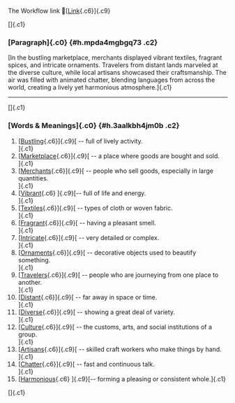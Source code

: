 The Workflow link
👏[[Link](https://www.google.com/url?q=http://www.google.com&sa=D&source=editors&ust=1760941298979887&usg=AOvVaw0DliezM6MVztqB5I5DWDND){.c6}]{.c9}

[]{.c1}

### [Paragraph]{.c0} {#h.mpda4mgbgq73 .c2}

[In the bustling marketplace, merchants displayed vibrant textiles,
fragrant spices, and intricate ornaments. Travelers from distant lands
marveled at the diverse culture, while local artisans showcased their
craftsmanship. The air was filled with animated chatter, blending
languages from across the world, creating a lively yet harmonious
atmosphere.]{.c1}

------------------------------------------------------------------------

[]{.c1}

### [Words & Meanings]{.c0} {#h.3aalkbh4jm0b .c2}

1.  [[Bustling](https://www.google.com/url?q=http://www.google.com&sa=D&source=editors&ust=1760941298980734&usg=AOvVaw1HqbOL7Y9w0Lt4UbRBm3s2){.c6}]{.c9}[ --
    full of lively activity.\
    ]{.c1}
2.  [[Marketplace](https://www.google.com/url?q=http://www.google.com&sa=D&source=editors&ust=1760941298980887&usg=AOvVaw1v_HTGbqkPCYfo8SIJn7dl){.c6}]{.c9}[ --
    a place where goods are bought and sold.\
    ]{.c1}
3.  [[Merchants](https://www.google.com/url?q=http://www.google.com&sa=D&source=editors&ust=1760941298981033&usg=AOvVaw2svwXU3OAEoHA6HxiRW55Z){.c6}]{.c9}[ --
    people who sell goods, especially in large quantities.\
    ]{.c1}
4.  [[Vibrant](https://www.google.com/url?q=http://www.google.com&sa=D&source=editors&ust=1760941298981239&usg=AOvVaw3NKdrmncR9Fq5HCti4P6rJ){.c6}
    ]{.c9}[-- full of life and energy.\
    ]{.c1}
5.  [[Textiles](https://www.google.com/url?q=http://www.google.com&sa=D&source=editors&ust=1760941298981384&usg=AOvVaw39qA6BIZNgE6OaNn5SB6I_){.c6}]{.c9}[ --
    types of cloth or woven fabric.\
    ]{.c1}
6.  [[Fragrant](https://www.google.com/url?q=http://www.google.com&sa=D&source=editors&ust=1760941298981518&usg=AOvVaw31GVtWcF6sIh4nJ0ANWWyc){.c6}]{.c9}[ --
    having a pleasant smell.\
    ]{.c1}
7.  [[Intricate](https://www.google.com/url?q=http://www.google.com&sa=D&source=editors&ust=1760941298981636&usg=AOvVaw1YgfDfwgJgAWwTa1LKP4O7){.c6}]{.c9}[ --
    very detailed or complex.\
    ]{.c1}
8.  [[Ornaments](https://www.google.com/url?q=http://www.google.com&sa=D&source=editors&ust=1760941298981820&usg=AOvVaw3GU4OePLSJkiLSOZWIW6Ws){.c6}]{.c9}[ --
    decorative objects used to beautify something.\
    ]{.c1}
9.  [[Travelers](https://www.google.com/url?q=http://www.google.com&sa=D&source=editors&ust=1760941298981968&usg=AOvVaw12IWX7AYwR3g8pBliJea8_){.c6}]{.c9}[ --
    people who are journeying from one place to another.\
    ]{.c1}
10. [[Distant](https://www.google.com/url?q=http://www.google.com&sa=D&source=editors&ust=1760941298982149&usg=AOvVaw0a89h_CmQqc5ptvvPsXNvz){.c6}]{.c9}[ --
    far away in space or time.\
    ]{.c1}
11. [[Diverse](https://www.google.com/url?q=http://www.google.com&sa=D&source=editors&ust=1760941298982351&usg=AOvVaw0ejC_Qy5RQHddueSl6uOPa){.c6}]{.c9}[ --
    showing a great deal of variety.\
    ]{.c1}
12. [[Culture](https://www.google.com/url?q=http://www.google.com&sa=D&source=editors&ust=1760941298982489&usg=AOvVaw0QgmnW-yz82Xsv9rNq0MVK){.c6}]{.c9}[ --
    the customs, arts, and social institutions of a group.\
    ]{.c1}
13. [[Artisans](https://www.google.com/url?q=http://www.google.com&sa=D&source=editors&ust=1760941298982632&usg=AOvVaw3S_MRuV2TDvdicCrbKkrrE){.c6}]{.c9}[ --
    skilled craft workers who make things by hand.\
    ]{.c1}
14. [[Chatter](https://www.google.com/url?q=http://www.google.com&sa=D&source=editors&ust=1760941298982766&usg=AOvVaw0daZ58T0ivvgdZDZg7qPwE){.c6}]{.c9}[ --
    fast and continuous talk.\
    ]{.c1}
15. [[Harmonious](https://www.google.com/url?q=http://www.google.com&sa=D&source=editors&ust=1760941298982879&usg=AOvVaw0SRXHSw-JayMakJ8OxiQ6o){.c6}
    ]{.c9}[-- forming a pleasing or consistent whole.]{.c1}

[]{.c1}

